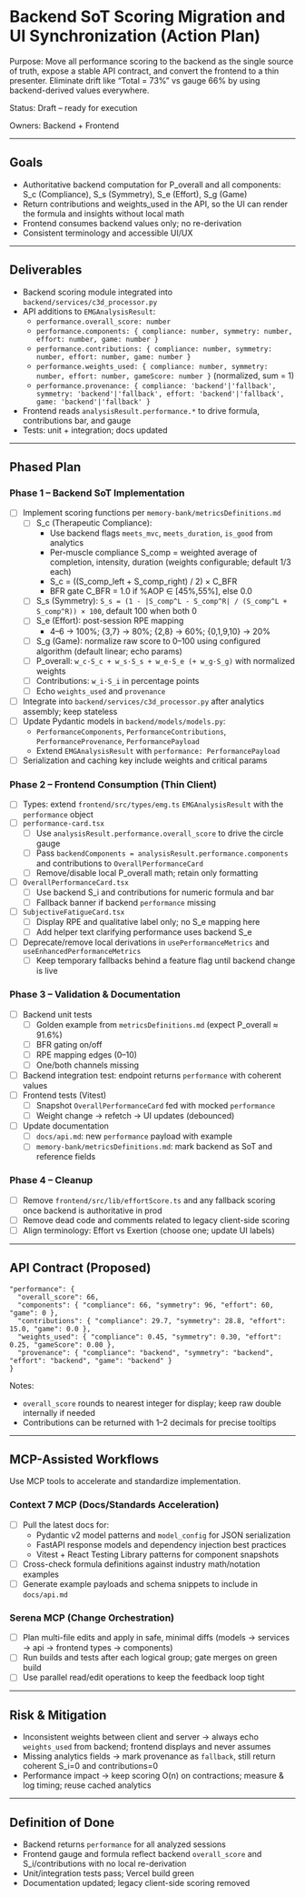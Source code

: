 # Backend SoT Scoring Migration and UI Synchronization (Action Plan)

Purpose: Move all performance scoring to the backend as the single source of truth, expose a stable API contract, and convert the frontend to a thin presenter. Eliminate drift like “Total = 73%” vs gauge 66% by using backend-derived values everywhere.

Status: Draft – ready for execution

Owners: Backend + Frontend

---

## Goals

- Authoritative backend computation for P_overall and all components: S_c (Compliance), S_s (Symmetry), S_e (Effort), S_g (Game)
- Return contributions and weights_used in the API, so the UI can render the formula and insights without local math
- Frontend consumes backend values only; no re-derivation
- Consistent terminology and accessible UI/UX

---

## Deliverables

- Backend scoring module integrated into `backend/services/c3d_processor.py`
- API additions to `EMGAnalysisResult`:
  - `performance.overall_score: number`
  - `performance.components: { compliance: number, symmetry: number, effort: number, game: number }`
  - `performance.contributions: { compliance: number, symmetry: number, effort: number, game: number }`
  - `performance.weights_used: { compliance: number, symmetry: number, effort: number, gameScore: number }` (normalized, sum = 1)
  - `performance.provenance: { compliance: 'backend'|'fallback', symmetry: 'backend'|'fallback', effort: 'backend'|'fallback', game: 'backend'|'fallback' }`
- Frontend reads `analysisResult.performance.*` to drive formula, contributions bar, and gauge
- Tests: unit + integration; docs updated

---

## Phased Plan

### Phase 1 – Backend SoT Implementation

- [ ] Implement scoring functions per `memory-bank/metricsDefinitions.md`
  - [ ] S_c (Therapeutic Compliance):
    - Use backend flags `meets_mvc`, `meets_duration`, `is_good` from analytics
    - Per-muscle compliance S_comp = weighted average of completion, intensity, duration (weights configurable; default 1/3 each)
    - S_c = ((S_comp_left + S_comp_right) / 2) × C_BFR
    - BFR gate C_BFR = 1.0 if %AOP ∈ [45%,55%], else 0.0
  - [ ] S_s (Symmetry): `S_s = (1 - |S_comp^L - S_comp^R| / (S_comp^L + S_comp^R)) × 100`, default 100 when both 0
  - [ ] S_e (Effort): post-session RPE mapping
    - 4–6 → 100%; {3,7} → 80%; {2,8} → 60%; {0,1,9,10} → 20%
  - [ ] S_g (Game): normalize raw score to 0–100 using configured algorithm (default linear; echo params)
  - [ ] P_overall: `w_c·S_c + w_s·S_s + w_e·S_e (+ w_g·S_g)` with normalized weights
  - [ ] Contributions: `w_i·S_i` in percentage points
  - [ ] Echo `weights_used` and `provenance`

- [ ] Integrate into `backend/services/c3d_processor.py` after analytics assembly; keep stateless
- [ ] Update Pydantic models in `backend/models/models.py`:
  - `PerformanceComponents`, `PerformanceContributions`, `PerformanceProvenance`, `PerformancePayload`
  - Extend `EMGAnalysisResult` with `performance: PerformancePayload`
- [ ] Serialization and caching key include weights and critical params

### Phase 2 – Frontend Consumption (Thin Client)

- [ ] Types: extend `frontend/src/types/emg.ts` `EMGAnalysisResult` with the `performance` object
- [ ] `performance-card.tsx`
  - [ ] Use `analysisResult.performance.overall_score` to drive the circle gauge
  - [ ] Pass `backendComponents = analysisResult.performance.components` and contributions to `OverallPerformanceCard`
  - [ ] Remove/disable local P_overall math; retain only formatting
- [ ] `OverallPerformanceCard.tsx`
  - [ ] Use backend S_i and contributions for numeric formula and bar
  - [ ] Fallback banner if backend `performance` missing
- [ ] `SubjectiveFatigueCard.tsx`
  - [ ] Display RPE and qualitative label only; no S_e mapping here
  - [ ] Add helper text clarifying performance uses backend S_e
- [ ] Deprecate/remove local derivations in `usePerformanceMetrics` and `useEnhancedPerformanceMetrics`
  - [ ] Keep temporary fallbacks behind a feature flag until backend change is live

### Phase 3 – Validation & Documentation

- [ ] Backend unit tests
  - [ ] Golden example from `metricsDefinitions.md` (expect P_overall ≈ 91.6%)
  - [ ] BFR gating on/off
  - [ ] RPE mapping edges (0–10)
  - [ ] One/both channels missing
- [ ] Backend integration test: endpoint returns `performance` with coherent values
- [ ] Frontend tests (Vitest)
  - [ ] Snapshot `OverallPerformanceCard` fed with mocked `performance`
  - [ ] Weight change → refetch → UI updates (debounced)
- [ ] Update documentation
  - [ ] `docs/api.md`: new `performance` payload with example
  - [ ] `memory-bank/metricsDefinitions.md`: mark backend as SoT and reference fields

### Phase 4 – Cleanup

- [ ] Remove `frontend/src/lib/effortScore.ts` and any fallback scoring once backend is authoritative in prod
- [ ] Remove dead code and comments related to legacy client-side scoring
- [ ] Align terminology: Effort vs Exertion (choose one; update UI labels)

---

## API Contract (Proposed)

```jsonc
"performance": {
  "overall_score": 66,
  "components": { "compliance": 66, "symmetry": 96, "effort": 60, "game": 0 },
  "contributions": { "compliance": 29.7, "symmetry": 28.8, "effort": 15.0, "game": 0.0 },
  "weights_used": { "compliance": 0.45, "symmetry": 0.30, "effort": 0.25, "gameScore": 0.00 },
  "provenance": { "compliance": "backend", "symmetry": "backend", "effort": "backend", "game": "backend" }
}
```

Notes:
- `overall_score` rounds to nearest integer for display; keep raw double internally if needed
- Contributions can be returned with 1–2 decimals for precise tooltips

---

## MCP-Assisted Workflows

Use MCP tools to accelerate and standardize implementation.

### Context 7 MCP (Docs/Standards Acceleration)

- [ ] Pull the latest docs for:
  - Pydantic v2 model patterns and `model_config` for JSON serialization
  - FastAPI response models and dependency injection best practices
  - Vitest + React Testing Library patterns for component snapshots
- [ ] Cross-check formula definitions against industry math/notation examples
- [ ] Generate example payloads and schema snippets to include in `docs/api.md`

### Serena MCP (Change Orchestration)

- [ ] Plan multi-file edits and apply in safe, minimal diffs (models → services → api → frontend types → components)
- [ ] Run builds and tests after each logical group; gate merges on green build
- [ ] Use parallel read/edit operations to keep the feedback loop tight

---

## Risk & Mitigation

- Inconsistent weights between client and server → always echo `weights_used` from backend; frontend displays and never assumes
- Missing analytics fields → mark provenance as `fallback`, still return coherent S_i=0 and contributions=0
- Performance impact → keep scoring O(n) on contractions; measure & log timing; reuse cached analytics

---

## Definition of Done

- Backend returns `performance` for all analyzed sessions
- Frontend gauge and formula reflect backend `overall_score` and S_i/contributions with no local re-derivation
- Unit/integration tests pass; Vercel build green
- Documentation updated; legacy client-side scoring removed


